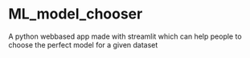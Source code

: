 # ML_model_chooser
A python webbased app made with streamlit which can help people to choose the perfect model for a given dataset
